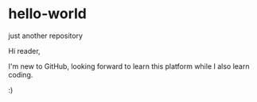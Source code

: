 # hello-world
just another repository

Hi reader,

I'm new to GitHub, looking forward to learn this platform while I also learn coding.

:)
